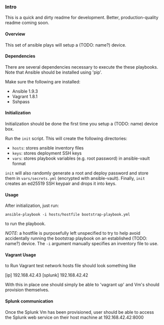 ### Intro

This is a quick and dirty readme for development. Better, production-quality
readme coming soon.

#### Overview

This set of ansible plays will setup a (TODO: name?) device.

#### Dependencies

There are several dependencies necessary to execute the these playbooks.
Note that Ansible should be installed using 'pip'.

Make sure the following are installed:
   * Ansible 1.9.3
   * Vagrant 1.8.1
   * Sshpass

#### Initialization

Initialization should be done the first time you setup a (TODO: name) device
box.

Run the `init` script. This will create the following directories:
   * `hosts`: stores ansible inventory files
   * `keys`: stores deployment SSH keys
   * `vars`: stores playbook variables (e.g. root password) in ansible-vault
     format

`init` will also randomly generate a root and deploy password and store them
in `vars/secrets.yml` (encrypted with ansible-vault). Finally, `init` creates
an ed25519 SSH keypair and drops it into keys.

#### Usage

After initialization, just run:
```
ansible-playbook -i hosts/hostfile bootstrap-playbook.yml
```
to run the playbook.

*NOTE*: a hostfile is purposefully left unspecified to try to help avoid
accidentally running the bootstrap playbook on an established (TODO: name?)
device. The `-i` argument manually specifies an inventory file to use.

#### Vagrant Usage

to Run Vagrant test network hosts file should look something like

[ip]
192.168.42.43
[splunk]
192.168.42.42

With this in place one should simply be able to 'vagrant up'  and Vm's should provision themselves.


#### Splunk communication

Once the Splunk Vm has been provisioned, user should be able to access the Splunk web service on their host machine at 
192.168.42.42:8000
